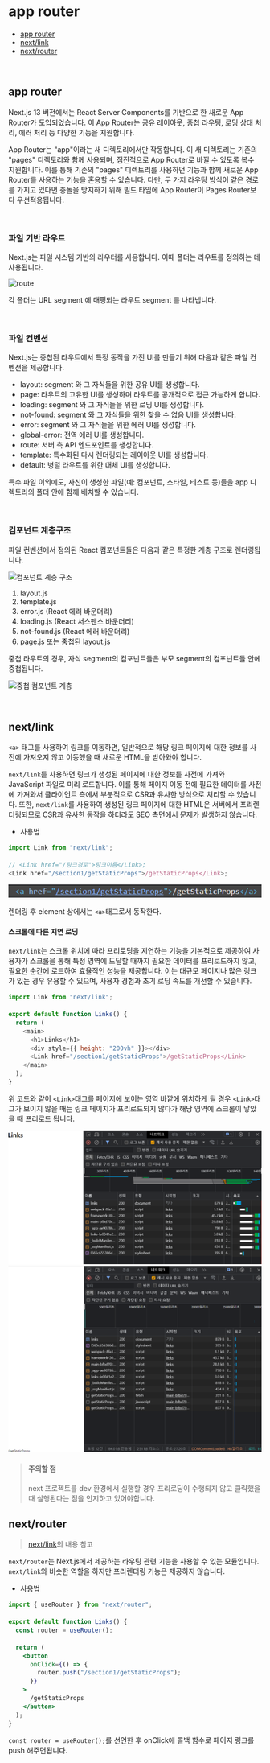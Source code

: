 # app router

- [app router](#app-router)
- [next/link](#nextlink)
- [next/router](#nextrouter)

<br>

## app router

Next.js 13 버전에서는 React Server Components를 기반으로 한 새로운 App Router가 도입되었습니다. 이 App Router는 공유 레이아웃, 중첩 라우팅, 로딩 상태 처리, 에러 처리 등 다양한 기능을 지원합니다.

App Router는 "app"이라는 새 디렉토리에서만 작동합니다. 이 새 디렉토리는 기존의 "pages" 디렉토리와 함께 사용되며, 점진적으로 App Router로 바뀔 수 있도록 복수 지원합니다. 이를 통해 기존의 "pages" 디렉토리를 사용하던 기능과 함께 새로운 App Router를 사용하는 기능을 혼용할 수 있습니다. 다만, 두 가지 라우팅 방식이 같은 경로를 가지고 있다면 충돌을 방지하기 위해 빌드 타임에 App Router이 Pages Router보다 우선적용됩니다.

<br>

### 파일 기반 라우트

Next.js는 파일 시스템 기반의 라우터를 사용합니다. 이때 폴더는 라우트를 정의하는 데 사용됩니다.

![route](https://nextjs.org/_next/image?url=%2Fdocs%2Flight%2Froute-segments-to-path-segments.png&w=1920&q=75&dpl=dpl_3guogY6YECQnnD8P1bp8UJe7CDCH)

각 폴더는 URL segment 에 매핑되는 라우트 segment 를 나타냅니다.

<br>

### 파일 컨벤션

Next.js는 중첩된 라우트에서 특정 동작을 가진 UI를 만들기 위해 다음과 같은 파일 컨벤션을 제공합니다.

- layout: segment 와 그 자식들을 위한 공유 UI를 생성합니다.
- page: 라우트의 고유한 UI를 생성하며 라우트를 공개적으로 접근 가능하게 합니다.
- loading: segment 와 그 자식들을 위한 로딩 UI를 생성합니다.
- not-found: segment 와 그 자식들을 위한 찾을 수 없음 UI를 생성합니다.
- error: segment 와 그 자식들을 위한 에러 UI를 생성합니다.
- global-error: 전역 에러 UI를 생성합니다.
- route: 서버 측 API 엔드포인트를 생성합니다.
- template: 특수화된 다시 렌더링되는 레이아웃 UI를 생성합니다.
- default: 병렬 라우트를 위한 대체 UI를 생성합니다.

특수 파일 이외에도, 자신이 생성한 파일(예: 컴포넌트, 스타일, 테스트 등)들을 app 디렉토리의 폴더 안에 함께 배치할 수 있습니다.

<br>

### 컴포넌트 계층구조

파일 컨벤션에서 정의된 React 컴포넌트들은 다음과 같은 특정한 계층 구조로 렌더링됩니다.

![컴포넌트 계층 구조](https://nextjs.org/_next/image?url=%2Fdocs%2Flight%2Ffile-conventions-component-hierarchy.png&w=1920&q=75&dpl=dpl_Ev1SSnkTzSfmJGJRmYbn4JZhjkvm)

1. layout.js
2. template.js
3. error.js (React 에러 바운더리)
4. loading.js (React 서스펜스 바운더리)
5. not-found.js (React 에러 바운더리)
6. page.js 또는 중첩된 layout.js

중첩 라우트의 경우, 자식 segment의 컴포넌트들은 부모 segment의 컴포넌트들 안에 중첩됩니다.

![중첩 컴포넌트 계층](https://nextjs.org/_next/image?url=%2Fdocs%2Flight%2Fnested-file-conventions-component-hierarchy.png&w=1920&q=75&dpl=dpl_Ev1SSnkTzSfmJGJRmYbn4JZhjkvm)

<br>

## next/link

`<a>` 태그를 사용하여 링크를 이동하면, 일반적으로 해당 링크 페이지에 대한 정보를 사전에 가져오지 않고 이동했을 때 새로운 HTML을 받아와야 합니다.

`next/link`를 사용하면 링크가 생성된 페이지에 대한 정보를 사전에 가져와 JavaScript 파일로 미리 로드합니다. 이를 통해 페이지 이동 전에 필요한 데이터를 사전에 가져와서 클라이언트 측에서 부분적으로 CSR과 유사한 방식으로 처리할 수 있습니다. 또한, `next/link`를 사용하여 생성된 링크 페이지에 대한 HTML은 서버에서 프리렌더링되므로 CSR과 유사한 동작을 하더라도 SEO 측면에서 문제가 발생하지 않습니다.

- 사용법

```javascript
import Link from "next/link";

// <Link href="/링크경로">링크이름</Link>;
<Link href="/section1/getStaticProps">/getStaticProps</Link>;
```

![image-20230713231356303](https://raw.githubusercontent.com/ddullgi/image_sever/master/img/image-20230713231356303.png)

렌더링 후 element 상에서는 `<a>`태그로서 동작한다.

#### 스크롤에 따른 지연 로딩

`next/link`는 스크롤 위치에 따라 프리로딩을 지연하는 기능을 기본적으로 제공하여 사용자가 스크롤을 통해 특정 영역에 도달할 때까지 필요한 데이터를 프리로드하지 않고, 필요한 순간에 로드하여 효율적인 성능을 제공합니다. 이는 대규모 페이지나 많은 링크가 있는 경우 유용할 수 있으며, 사용자 경험과 초기 로딩 속도를 개선할 수 있습니다.

```javascript
import Link from "next/link";

export default function Links() {
  return (
    <main>
      <h1>Links</h1>
      <div style={{ height: "200vh" }}></div>
      <Link href="/section1/getStaticProps">/getStaticProps</Link>
    </main>
  );
}
```

위 코드와 같이 `<Link>`태그를 페이지에 보이는 영역 바깥에 위치하게 될 경우 `<Link>`태그가 보이지 않을 때는 링크 페이지가 프리로드되지 않다가 해당 영역에 스크롤이 닿았을 때 프리로드 됩니다.

![image-20230713222227408](https://raw.githubusercontent.com/ddullgi/image_sever/master/img/image-20230713222227408.png)
![image-20230713222247138](https://raw.githubusercontent.com/ddullgi/image_sever/master/img/image-20230713222247138.png)

> #### 주의할 점
>
> next 프로젝트를 dev 환경에서 실행할 경우 프리로딩이 수행되지 않고 클릭했을 때 실행된다는 점을 인지하고 있어야합니다.

## next/router

> [next/link](#nextlink)의 내용 참고

`next/router`는 Next.js에서 제공하는 라우팅 관련 기능을 사용할 수 있는 모듈입니다. `next/link`와 비슷한 역할을 하지만 프리렌더링 기능은 제공하지 않습니다.

- 사용법

```jsx
import { useRouter } from "next/router";

export default function Links() {
  const router = useRouter();

  return (
    <button
      onClick={() => {
        router.push("/section1/getStaticProps");
      }}
    >
      /getStaticProps
    </button>
  );
}
```

`const router = useRouter();`를 선언한 후 onClick에 콜백 함수로 페이지 링크를 push 해주면됩니다.
